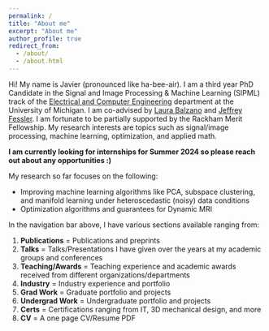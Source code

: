 ```yaml
---
permalink: /
title: "About me"
excerpt: "About me"
author_profile: true
redirect_from:
  - /about/
  - /about.html
---
```


Hi! My name is Javier (pronounced like ha-bee-air). I am a third year PhD Candidate in the Signal and Image Processing & Machine Learning (SIPML) track of the [Electrical and Computer Engineering](https://ece.engin.umich.edu/) department at the University of Michigan. I am co-advised by [Laura Balzano](https://web.eecs.umich.edu/~girasole/) and [Jeffrey Fessler](https://web.eecs.umich.edu/~fessler/). I am fortunate to be partially supported by the Rackham Merit Fellowship. My research interests are topics such as signal/image processing, machine learning, optimization, and applied math.

 **I am currently looking for internships for Summer 2024 so please reach out about any opportunities :)**

My research so far focuses on the following:
- Improving machine learning algorithms like PCA, subspace clustering, and manifold learning under heteroscedastic (noisy) data conditions
- Optimization algorithms and guarantees for Dynamic MRI

In the navigation bar above, I have various sections available ranging from:
 1. **Publications** = Publications and preprints
 2. **Talks** = Talks/Presentations I have given over the years at my academic groups and conferences
 3. **Teaching/Awards** = Teaching experience and academic awards received from different organizations/departments
 4. **Industry** = Industry experience and portfolio
 5. **Grad Work** = Graduate portfolio and projects
 6. **Undergrad Work** = Undergraduate portfolio and projects
 7. **Certs** = Certifications ranging from IT, 3D mechanical design, and more
 8. **CV** = A one page CV/Resume PDF

